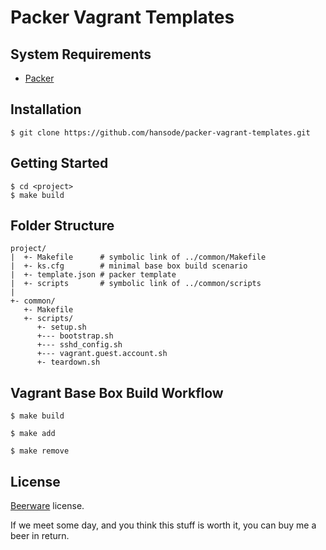 Packer Vagrant Templates
========================

System Requirements
-------------------

+ [Packer](http://www.packer.io/)

Installation
------------

```
$ git clone https://github.com/hansode/packer-vagrant-templates.git
```

Getting Started
---------------

```
$ cd <project>
$ make build
```

Folder Structure
----------------

```
project/
|  +- Makefile      # symbolic link of ../common/Makefile
|  +- ks.cfg        # minimal base box build scenario
|  +- template.json # packer template
|  +- scripts       # symbolic link of ../common/scripts
|
+- common/
   +- Makefile
   +- scripts/
      +- setup.sh
      +--- bootstrap.sh
      +--- sshd_config.sh
      +--- vagrant.guest.account.sh
      +- teardown.sh
```

Vagrant Base Box Build Workflow
-------------------------------

```
$ make build
```

```
$ make add
```

```
$ make remove
```

License
-------

[Beerware](http://en.wikipedia.org/wiki/Beerware) license.

If we meet some day, and you think this stuff is worth it, you can buy me a beer in return.
